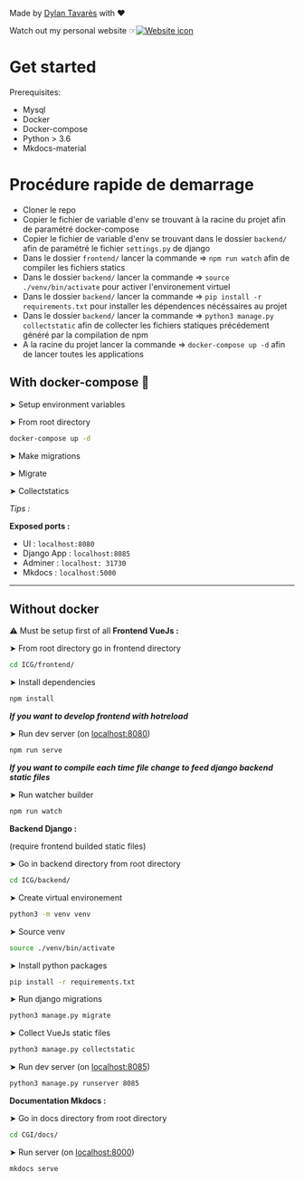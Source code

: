Made by [Dylan Tavarès]() with ❤️


Watch out my personal website ☞[![Website icon](https://img.icons8.com/color/34/000000/internet--v2.png)](https://www/dt-developpement.fr)

# Get started

Prerequisites:

- Mysql
- Docker
- Docker-compose
- Python > 3.6
- Mkdocs-material

# Procédure rapide de demarrage

- Cloner le repo
- Copier le fichier de variable d'env se trouvant à la racine du projet afin de paramétré docker-compose
- Copier le fichier de variable d'env se trouvant dans le dossier `backend/` afin de paramétré le fichier `settings.py` de django
- Dans le dossier `frontend/` lancer la commande => `npm run watch` afin de compiler les fichiers statics
- Dans le dossier `backend/` lancer la commande => `source ./venv/bin/activate` pour activer l'environement virtuel
- Dans le dossier `backend/` lancer la commande => `pip install -r requirements.txt` pour installer les dépendences nécéssaires au projet
- Dans le dossier `backend/` lancer la commande => `python3 manage.py collectstatic` afin de collecter les fichiers statiques précédement généré par la compilation de npm
- A la racine du projet lancer la commande => `docker-compose up -d` afin de lancer toutes les applications

## With docker-compose 🐳

➤ Setup environment variables

➤ From root directory

```sh
docker-compose up -d
```

➤ Make migrations

➤ Migrate

➤ Collectstatics

*Tips :*

**Exposed ports :**

- UI : `localhost:8080`
- Django App : `localhost:8085`
- Adminer : `localhost: 31730`
- Mkdocs : `localhost:5000`

----

## Without docker

⚠️ Must be setup first of all
**Frontend VueJs :**

➤ From root directory go in frontend directory

```sh
cd ICG/frontend/
```

➤ Install dependencies

```sh
npm install
```

***If you want to develop frontend with hotreload***

➤ Run dev server (on [localhost:8080]())

```sh
npm run serve
```

***If you want to compile each time file change to feed django backend static files***

➤ Run watcher builder

```sh
npm run watch
```


**Backend Django :**

(require frontend builded static files)

➤ Go in backend directory from root directory

```sh
cd ICG/backend/
```

➤ Create virtual environement

```sh
python3 -m venv venv
```

➤ Source venv

```sh
source ./venv/bin/activate
```

➤ Install python packages

```sh
pip install -r requirements.txt
```

➤ Run django migrations

```sh
python3 manage.py migrate
```

➤ Collect VueJs static files

```sh
python3 manage.py collectstatic
```

➤ Run dev server (on [localhost:8085]())

```sh
python3 manage.py runserver 8085
```

**Documentation Mkdocs :**

➤ Go in docs directory from root directory

```sh
cd CGI/docs/
```

➤ Run server (on [localhost:8000]())

```sh
mkdocs serve
```